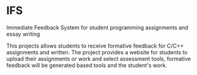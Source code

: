 # IFS
Immediate Feedback System for student programming assignments and essay writing

This projects allows students to receive formative feedback for C/C++ assignments and written.
The project provides a website for students to upload their assignments or work and select assessment tools, formative feedback will
be generated based tools and the student's work.
